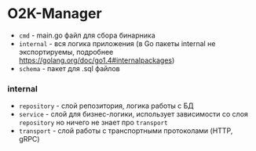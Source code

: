 # O2K-Manager 

- `cmd` - main.go файл для сбора бинарника
- `internal` - вся логика приложения (в Go пакеты internal не экспортируемы, подробнее https://golang.org/doc/go1.4#internalpackages)
- `schema` - пакет для .sql файлов 

### internal

- `repository` - слой репозитория, логика работы с БД
- `service` - слой для бизнес-логики, использует зависимости со слоя `repository` но ничего не знает про `transport`
- `transport` - слой работы с транспортными протоколами (HTTP, gRPC) 

